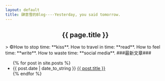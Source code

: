 ```yaml
---
layout: default
title: 肆意雪的Blog----Yesterday, you said tomorrow.
---
```

<center><h2>{{ page.title }}</h2></center>
> &copy;How to stop time: **kiss**.
How to travel in time: **read**.
How to feel time: **write**.
How to waste time: **social media**.       
###最新文章###
<ul>
{% for post in site.posts %}
<li>{{ post.date | date_to_string }} <a href="{{ site.baseurl }}{{ post.url }}">{{ post.title }}</a></li>
{% endfor %}
</ul>
